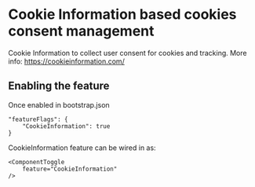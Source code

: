 # Cookie Information based cookies consent management

Cookie Information to collect user consent for cookies and tracking. More info: https://cookieinformation.com/

## Enabling the feature

Once enabled in bootstrap.json

    "featureFlags": {
        "CookieInformation": true
    }

CookieInformation feature can be wired in as:

    <ComponentToggle
        feature="CookieInformation"
    />
